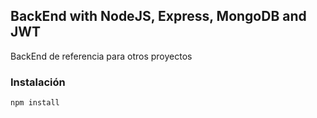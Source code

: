 ## BackEnd with NodeJS, Express, MongoDB and JWT

BackEnd de referencia para otros proyectos

### Instalación
~~~
npm install
~~~

